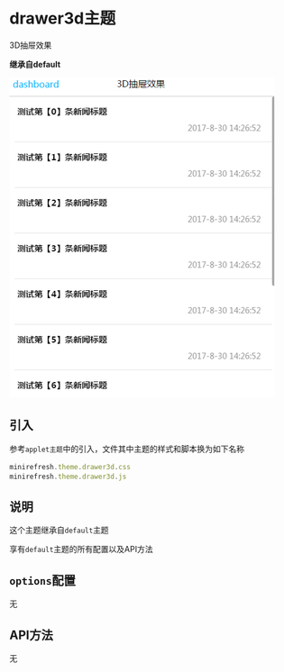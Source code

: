 # drawer3d主题

3D抽屉效果

__继承自default__

![](../staticresource/screenshoot/theme_drawer3d.gif)

## 引入

参考`applet主题`中的引入，文件其中主题的样式和脚本换为如下名称

```js
minirefresh.theme.drawer3d.css
minirefresh.theme.drawer3d.js
```

## 说明

这个主题继承自`default`主题

享有`default`主题的所有配置以及API方法

## `options`配置

无

## API方法

无






